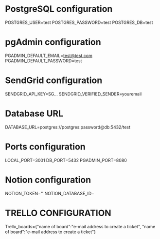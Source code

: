 # PostgreSQL configuration
POSTGRES_USER=test
POSTGRES_PASSWORD=test
POSTGRES_DB=test

# pgAdmin configuration
PGADMIN_DEFAULT_EMAIL=test@test.com
PGADMIN_DEFAULT_PASSWORD=test

# SendGrid configuration
SENDGRID_API_KEY=SG...
SENDGRID_VERIFIED_SENDER=youremail

# Database URL
DATABASE_URL=postgres://postgres:password@db:5432/test

# Ports configuration
LOCAL_PORT=3001
DB_PORT=5432
PGADMIN_PORT=8080

# Notion configuration
NOTION_TOKEN=''
NOTION_DATABASE_ID=

# TRELLO CONFIGURATION
Trello_boards={"name of board":"e-mail address to create a ticket", "name of board":"e-mail address to create a ticket"}
